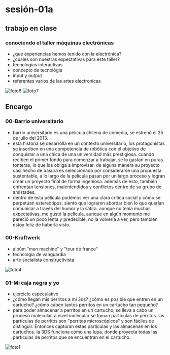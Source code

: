 # sesión-01a

## trabajo en clase
### conociendo el taller máquinas electrónicas

- ¿que experiencias hemos tenido con la electrónica?
- ¿cuales son nuestras expectativas para este taller?
- tecnologías interactivas
- concepto de tecnológia
- input y output
- referentes varios de las artes electronicas

![foto6](https://github.com/user-attachments/assets/bf64df51-610b-4e25-8dde-08d56e7d7d57)
![foto7](https://github.com/user-attachments/assets/2f946879-bd3c-496a-9e08-25af20795c02)

## Encargo
### 00-Barrio universitario
- barrio universitario es una película chilena de comedia, se estrenó el 25 de julio del 2013.
- esta historia se desarrolla en un contexto universitario, los protagonistas se inscriben en una competencia de robótica con el objetivo de conquistar a una chica de una universidad más prestigiosa. cuando reciben el primer fondo para comenzar a trabajar, se lo gastan en puras tonteras, lo que los obliga a improvisar. de alguna manera su proyecto casi hecho de basura es seleccionado por considerarse una propuesta sustentable, a lo largo de la película pasan por un largo proceso y logran crear un proyecto final de forma ingeniosa. además de esto, también enfrentan tensiones, malentendidos y conflictos dentro de su grupo de amistades.
- dentro de esta película podemos ver una clara crítica social y cómo se perpetúan estereotipos. siento que lograron abordar bien lo que querían comunicar a través del humor y la sátira. aunque no tenía muchas expectativas, me gustó la película, aunque en algún momento me pareció un poco lenta y predecible, no la volvería a ver, pero también estoy feliz de haberla visto.

### 00-Kraftwerk
- albúm "man machine" y "tour de france"
- tecnología de vanguardia
- arte socialista constructivista

![foto4](https://github.com/user-attachments/assets/1e42a54d-2365-40c1-bd70-65c93ae56f55)

### 01-Mi caja negra y yo

- ejercicio especulativo
- ¿cómo llegan mis perritos a mi 3ds? ¿cómo es posible que entren en un cartucho? ¿cómo caben tantos perritos en un cartucho tan pequeño?
- para poder almacenar a perritos en un cartucho, se lleva a cabo un proceso molecular. a nivel molecular se toman partículas de perritos. las partículas de perritos son "perritos microscópicos" y son fáciles de distinguir. Entonces capturan estas partículas y las almacenan en los cartuchos. la 3DS funciona como una lupa, donde proyecta todas las partículas de perritos que se encuentran en el cartucho.

![foto1](https://github.com/user-attachments/assets/27bde512-b2ea-475e-8833-fa6e4e4d4cc2)

